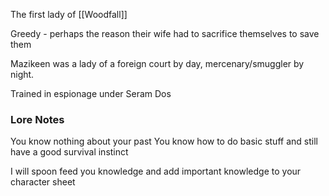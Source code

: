 The first lady of [[Woodfall]]

Greedy - perhaps the reason their wife had to sacrifice themselves to save them

Mazikeen was a lady of a foreign court by day, mercenary/smuggler by night.

Trained in espionage under Seram Dos


### Lore Notes

You know nothing about your past
You know how to do basic stuff and still have a good survival instinct


I will spoon feed you knowledge and add important knowledge to your character sheet